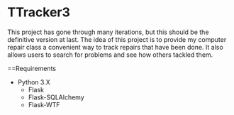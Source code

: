 TTracker3
=========
This project has gone through many iterations, but this should be the definitive version at last. The idea of this project is to provide my computer repair class a convenient way to track repairs that have been done. It also allows users to search for problems and see how others tackled them.

==Requirements
* Python 3.X
  * Flask
  * Flask-SQLAlchemy
  * Flask-WTF
